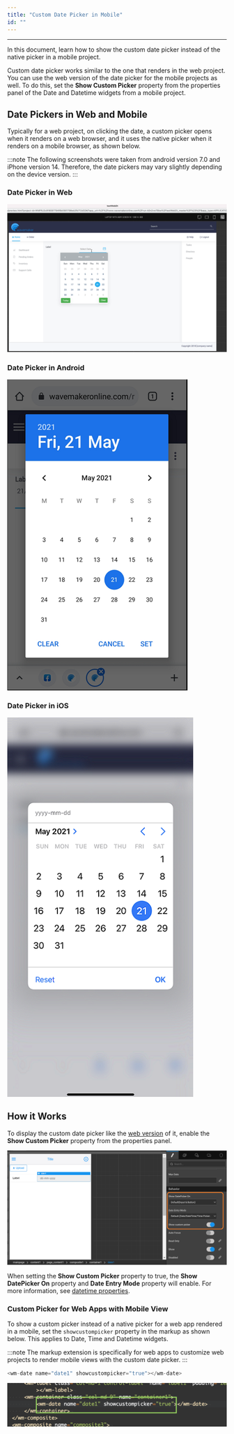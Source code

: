 ```yaml
---
title: "Custom Date Picker in Mobile"
id: ""
---
```

---

In this document, learn how to show the custom date picker instead of the native picker in a mobile project.

Custom date picker works similar to the one that renders in the web project. You can use the web version of the date picker for the mobile projects as well. To do this, set the **Show Custom Picker** property from the properties panel of the Date and Datetime widgets from a mobile project.

## Date Pickers in Web and Mobile

Typically for a web project, on clicking the date, a custom picker opens when it renders on a web browser, and it uses the native picker when it renders on a mobile browser, as shown below.

:::note
The following screenshots were taken from android version 7.0 and iPhone version 14. Therefore, the date pickers may vary slightly depending on the device version.
:::

### Date Picker in Web

[![web custom picker](/learn/assets/webpicker.png)](/learn/assets/webpicker.png)

### Date Picker in Android

[![mobile native picker](/learn/assets/androidpicker.png)](/learn/assets/androidpicker.png)

### Date Picker in iOS

[![mobile native picker](/learn/assets/iospicker.png)](/learn/assets/iospicker.png)

## How it Works

To display the custom date picker like the [web version](/learn/how-tos/custom-date-picker#date-picker-in-web) of it, enable the **Show Custom Picker** property from the properties panel.

[![showcustompicker_prop](/learn/assets/show-custom-picker-properties.png)](/learn/assets/show-custom-picker-properties.png)

When setting the **Show Custom Picker** property to true, the **Show DatePicker On** property and **Date Entry Mode** property will enable. For more information, see [datetime properties](/learn/app-development/widgets/form-widgets/date-time-datetime).

### Custom Picker for Web Apps with Mobile View

To show a custom picker instead of a native picker for a web app rendered in a mobile, set the `showcustompicker` property in the markup as shown below. This applies to Date, Time and Datetime widgets.

:::note
The markup extension is specifically for web apps to customize web projects to render mobile views with the custom date picker.
:::

```js
<wm-date name="date1" showcustompicker="true"></wm-date>
```

[![output](/learn/assets/code_showcustompicker.png)](/learn/assets/code_showcustompicker.png)










